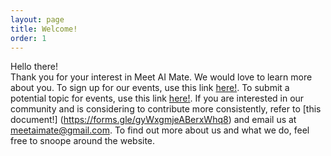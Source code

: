 ```yaml
---
layout: page
title: Welcome!
order: 1
---
```

Hello there!   
Thank you for your interest in Meet AI Mate. We would love to learn more about you. To sign up for our events, use this link [here!](https://forms.gle/gyWxgmjeABerxWhq8). To submit a potential topic for events, use this link [here!](https://forms.gle/g2etHXkDkXRjLmZGA). If you are interested in our community and is considering to contribute more consistently, refer to [this document!] (https://forms.gle/gyWxgmjeABerxWhq8) and email us at meetaimate@gmail.com. To find out more about us and what we do, feel free to snoope around the website.
